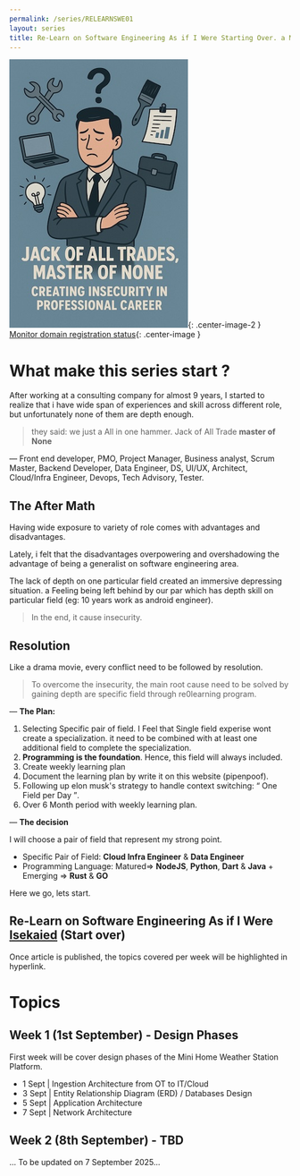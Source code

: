 ```yaml
---
permalink: /series/RELEARNSWE01
layout: series
title: Re-Learn on Software Engineering As if I Were Starting Over. a Mini Home Weather Station with Enterprise Modern Architecture
---
```


![postimage](/assets/images/series/banner1.jpg){: .center-image-2 }
[Monitor domain registration status](/assets/images/series/banner1.jpg){: .center-image }


# What make this series start ?

After working at a consulting company for almost 9 years, I started to realize that i have wide span of experiences and skill across different role, but unfortunately none of them are depth enough.

> they said: we just a All in one hammer. Jack of All Trade **master of None**

&mdash; Front end developer, PMO, Project Manager, Business analyst, Scrum Master, Backend Developer, Data Engineer, DS, UI/UX, Architect, Cloud/Infra Engineer, Devops, Tech Advisory, Tester.



## The After Math

Having wide exposure to variety of role comes with advantages and disadvantages. 

Lately, i felt that the disadvantages overpowering and overshadowing the advantage of being a generalist on software engineering area.

The lack of depth on one particular field created an immersive depressing situation. a Feeling being left behind by our par which has depth skill on particular field (eg: 10 years work as android engineer).

> In the end, it cause insecurity.

## Resolution

Like a drama movie, every conflict need to be followed by resolution. 

> To overcome the insecurity, the main root cause need to be solved by gaining depth are specific field through re0learning program.

&mdash; **The Plan:**

1. Selecting Specific pair of field. I Feel that Single field experise wont create a specialization. it need to be combined with at least one additional field to complete the specialization.
2. **Programming is the foundation**. Hence, this field will always included.
3. Create weekly learning plan
4. Document the learning plan by write it on this website (pipenpoof).
5. Following up elon musk's strategy to handle context switching: <q> One Field per Day </q>. 
6. Over 6 Month period with weekly learning plan.

&mdash; **The decision**

  I will choose a pair of field that represent my strong point.

- Specific Pair of Field: **Cloud Infra Engineer** & **Data Engineer**
- Programming Language: Matured=> **NodeJS**, **Python**, **Dart** & **Java** + Emerging => **Rust** & **GO**

Here we go, lets start.

<h2>Re-Learn on Software Engineering As if I Were <u>Isekaied</u> (Start over)</h2>

Once article is published, the topics covered per week will be highlighted in hyperlink.

# Topics

## Week 1 (1st September) - Design Phases 

First week will be cover design phases of the Mini Home Weather Station Platform.

- 1 Sept | Ingestion Architecture from OT to IT/Cloud
- 3 Sept | Entity Relationship Diagram (ERD) / Databases Design
- 5 Sept | Application Architecture
- 7 Sept | Network Architecture

## Week 2 (8th September) - TBD

... To be updated on 7 September 2025...